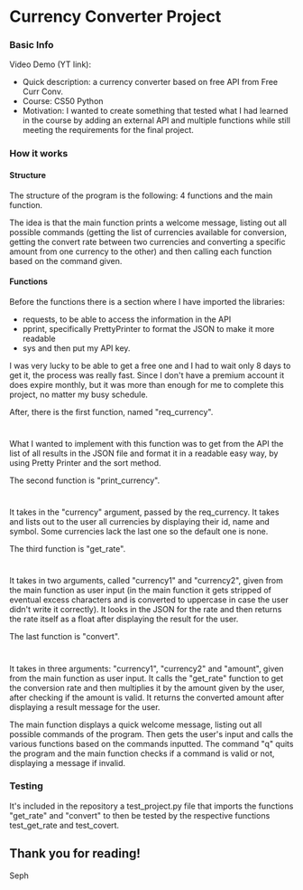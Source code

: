 # Currency Converter Project

### Basic Info

Video Demo (YT link):  <URL HERE>
- Quick description: a currency converter based on free API from Free Curr Conv.
- Course: CS50 Python
- Motivation: I wanted to create something that tested what I had learned in the course by adding an external API and multiple functions while still meeting the requirements for the final project. 

### How it works

#### Structure
The structure of the program is the following: 4 functions and the main function.

The idea is that the main function prints a welcome message, listing out all possible commands (getting the list of currencies available for conversion, getting the convert rate between two currencies and converting a specific amount from one currency to the other) and then calling each function based on the command given.

#### Functions
Before the functions there is a section where I have imported the libraries:
 - requests, to be able to access the information in the API
 - pprint, specifically PrettyPrinter to format the JSON to make it more readable
 - sys
and then put my API key. 

I was very lucky to be able to get a free one and I had to wait only 8 days to get it, the process was really fast. Since I don't have a premium account it does expire monthly, but it was more than enough for me to complete this project, no matter my busy schedule. 

After, there is the first function, named "req_currency".
#
What I wanted to implement with this function was to get from the API the list of all results in the JSON file and format it in a readable easy way, by using Pretty Printer and the sort method.

The second function is "print_currency". 
#
It takes in the "currency" argument, passed by the req_currency. 
It takes and lists out to the user all currencies by displaying their id, name and symbol. Some currencies lack the last one so the default one is none. 

The third function is "get_rate". 
#
It takes in two arguments, called "currency1" and "currency2", given from the main function as user input (in the main function it gets stripped of eventual excess characters and is converted to uppercase in case the user didn't write it correctly).
It looks in the JSON for the rate and then returns the rate itself as a float after displaying the result for the user.

The last function is "convert". 
#
It takes in three arguments: "currency1", "currency2" and "amount", given from the main function as user input. 
It calls the "get_rate" function to get the conversion rate and then multiplies it by the amount given by the user, after checking if the amount is valid. 
It returns the converted amount after displaying a result message for the user. 

The main function displays a quick welcome message, listing out all possible commands of the program. Then gets the user's input and calls the various functions based on the commands inputted. The command "q" quits the program and the main function checks if a command is valid or not, displaying a message if invalid. 

### Testing
It's included in the repository a test_project.py file that imports the functions "get_rate" and "convert" to then be tested by the respective functions test_get_rate and test_covert. 

## Thank you for reading!
Seph
